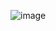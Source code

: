 
![image](https://user-images.githubusercontent.com/101720509/160065225-b8476bee-107c-4d3b-b88a-efe406f7750e.png)
